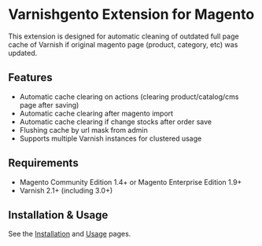 # Varnishgento Extension for Magento

This extension is designed for automatic cleaning of outdated full page cache of Varnish if original magento page (product, category, etc) was updated.


## Features

  * Automatic cache clearing on actions (clearing product/catalog/cms page after saving)
  * Automatic cache clearing after magento import
  * Automatic cache clearing if change stocks after order save
  * Flushing cache by url mask from admin
  * Supports multiple Varnish instances for clustered usage


## Requirements

  * Magento Community Edition 1.4+ or Magento Enterprise Edition 1.9+
  * Varnish 2.1+ (including 3.0+)


## Installation & Usage

See the [Installation](https://github.com/ecommercepartners/magento-mod-varnigento/wiki/Installation)
and [Usage](https://github.com/ecommercepartners/magento-mod-varnigento/wiki/Usage) pages.
